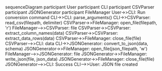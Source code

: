 sequenceDiagram
    participant User
    participant CLI
    participant CSVParser
    participant JSONGenerator
    participant FileManager
    User->>CLI: Run conversion command
    CLI->>CLI: parse_arguments()
    CLI->>CSVParser: read_csv(filepath, delimiter)
    CSVParser->>FileManager: open_file(filepath, 'r')
    FileManager-->>CSVParser: file
    CSVParser->>CSVParser: extract_column_names(data)
    CSVParser->>CSVParser: extract_data_rows(data)
    CSVParser->>FileManager: close_file(file)
    CSVParser-->>CLI: data
    CLI->>JSONGenerator: convert_to_json(data, schema)
    JSONGenerator->>FileManager: open_file(json_filepath, 'w')
    FileManager-->>JSONGenerator: file
    JSONGenerator->>FileManager: write_json(file, json_data)
    JSONGenerator->>FileManager: close_file(file)
    JSONGenerator-->>CLI: Success
    CLI-->>User: JSON file created